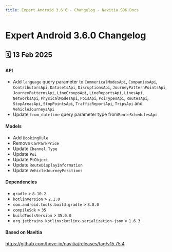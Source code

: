 ```yaml
---
title: Expert Android 3.6.0 - Changelog - Navitia SDK Docs
---
```


# Expert Android 3.6.0 Changelog

<h2>🗓 13 Feb 2025</h2>

#### API
- Add `language` query parameter to `CommericalModesApi`, `CompaniesApi`, `ContributorsApi`, `DatasetsApi`, `DisruptionsApi`, `JourneyPatternPointsApi`, `JourneyPatternsApi`, `LineGroupsApi`, `LineReportsApi`, `LinesApi`, `NetworksApi`, `PhysicalModesApi`, `PoisApi`, `PoiTypesApi`, `RoutesApi`, `StopAreasApi`, `StopPointsApi`, `TrafficReportApi`, `TripsApi` and `VehicleJourneysApi`
- Update `from_datetime` query parameter type from`RouteSchedulesApi`

#### Models
- Add `BookingRule`
- Remove `CarParkPrice`
- Update `Channel.Type`
- Update `Poi`
- Update `PtObject`
- Update `RouteDisplayInformation`
- Update `VehicleJourneyPositions`

#### Dependencies
- `gradle` > `8.10.2`
- `kotlinVersion` > `2.1.0`
- `com.android.tools.build:gradle` > `8.8.0`
- `compileSdk` > `35`
- `buildToolsVersion` > `35.0.0`
- `org.jetbrains.kotlinx:kotlinx-serialization-json` > `1.6.3`

#### Based on Navitia
https://github.com/hove-io/navitia/releases/tag/v15.75.4
